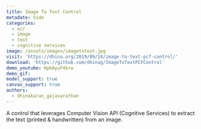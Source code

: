 ```yaml
---
title: Image To Text Control
metadate: hide
categories:
  - ocr
  - image
  - text
  - cognitive services
image: /assets/images/imagetotext.jpg
visit: 'https://dhina.org/2019/09/24/image-to-text-pcf-control/'
download: 'https://github.com/dhinag/ImageToTextPCFControl'
demo_youtube: HpbAyuF4brw
demo_gif: 
model_support: true
canvas_support: true
authors:
  - dhinakaran_gajavarathan
---
```


A control that leverages Computer Vision API (Cognitive Services) to extract the text (printed & handwritten) from an image.
